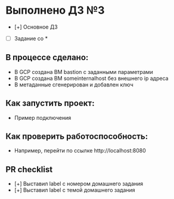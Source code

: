 # Выполнено ДЗ №3

 - [+] Основное ДЗ
 - [ ] Задание со *

## В процессе сделано:
 - В GCP создана ВМ bastion с заданными параметрами
 - В GCP создана ВМ someinternalhost без внешнего ip адреса
 - В метаданные сгенерирован и добавлен ключ

## Как запустить проект:
 - Пример подключения

## Как проверить работоспособность:
 - Например, перейти по ссылке http://localhost:8080

## PR checklist
 - [+] Выставил label с номером домашнего задания
 - [+] Выставил label с темой домашнего задания
